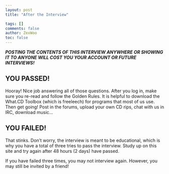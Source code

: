 ```yaml
---
layout: post
title: "After the Interview"

tags: []
comments: false
author: ZexWoo
toc: false
---
```


***POSTING THE CONTENTS OF THIS INTERVIEW ANYWHERE OR SHOWING IT TO ANYONE WILL COST YOU YOUR ACCOUNT OR FUTURE INTERVIEWS!***

## YOU PASSED!

Hooray! Nice job answering all of those questions. After you log in, make sure you re-read and follow the Golden Rules. It is helpful to download the What.CD Toolbox (which is freeleech) for programs that most of us use. Then get going! Post in the forums, upload your own CD rips, chat with us in IRC, download music…

## YOU FAILED!

That stinks. Don’t worry, the interview is meant to be educational, which is why you have a total of three tries to pass the interview. Study up on this site and try again after 48 hours (2 days) have passed.

If you have failed three times, you may not interview again. However, you may still be invited by a friend!